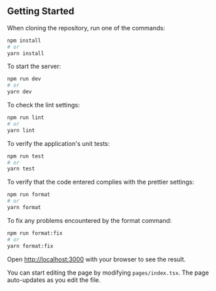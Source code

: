 ## Getting Started

When cloning the repository, run one of the commands:

```bash
npm install
# or
yarn install
```

To start the server:

```bash
npm run dev
# or
yarn dev
```

To check the lint settings:

```bash
npm run lint
# or
yarn lint
```

To verify the application's unit tests:

```bash
npm run test
# or
yarn test
```

To verify that the code entered complies with the prettier settings:

```bash
npm run format
# or
yarn format
```

To fix any problems encountered by the format command:

```bash
npm run format:fix
# or
yarn format:fix
```

Open [http://localhost:3000](http://localhost:3000) with your browser to see the result.

You can start editing the page by modifying `pages/index.tsx`. The page auto-updates as you edit the file.
